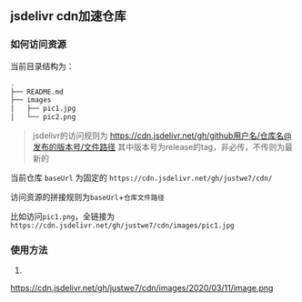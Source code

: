 ## jsdelivr cdn加速仓库

### 如何访问资源
当前目录结构为：
```bash
.
├── README.md
├── images
│   ├── pic1.jpg
│   └── pic2.png
```
> jsdelivr的访问规则为 https://cdn.jsdelivr.net/gh/github用户名/仓库名@发布的版本号/文件路径
> 其中版本号为release的tag，非必传，不传则为最新的

当前仓库 `baseUrl` 为固定的 `https://cdn.jsdelivr.net/gh/justwe7/cdn/`

访问资源的拼接规则为`baseUrl`+`仓库文件路径`

比如访问`pic1.png`，全链接为`https://cdn.jsdelivr.net/gh/justwe7/cdn/images/pic1.jpg`

### 使用方法
1. 
https://cdn.jsdelivr.net/gh/justwe7/cdn/images/2020/03/11/image.png
